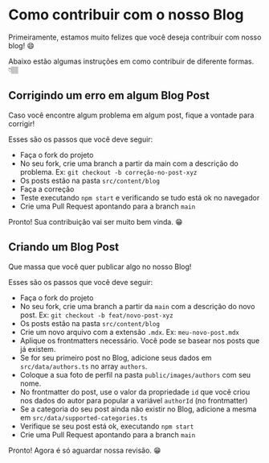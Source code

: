 # Como contribuir com o nosso Blog

Primeiramente, estamos muito felizes que você deseja contribuir com nosso blog! 😄

Abaixo estão algumas instruções em como contribuir de diferente formas. 👇🏽

## Corrigindo um erro em algum Blog Post

Caso você encontre algum problema em algum post, fique a vontade para corrigir!

Esses são os passos que você deve seguir:

- Faça o fork do projeto
- No seu fork, crie uma branch a partir da main com a descrição do problema. Ex: `git checkout -b correção-no-post-xyz`
- Os posts estão na pasta `src/content/blog`
- Faça a correção
- Teste executando `npm start` e verificando se tudo está ok no navegador
- Crie uma Pull Request apontando para a branch `main`

Pronto! Sua contribuição vai ser muito bem vinda. 😁

## Criando um Blog Post

Que massa que você quer publicar algo no nosso Blog!

Esses são os passos que você deve seguir:

- Faça o fork do projeto
- No seu fork, crie uma branch a partir da `main` com a descrição do novo post. Ex: `git checkout -b feat/novo-post-xyz`
- Os posts estão na pasta `src/content/blog`
- Crie um novo arquivo com a extensão `.mdx`. Ex: `meu-novo-post.mdx`
- Aplique os frontmatters necessário. Você pode se basear nos posts que já existem.
- Se for seu primeiro post no Blog, adicione seus dados em `src/data/authors.ts` no array `authors`.
- Coloque a sua foto de perfil na pasta `public/images/authors` com seu nome.
- No frontmatter do post, use o valor da propriedade `id` que você criou nos dados do autor para popular a variável `authorId` (no frontmatter)
- Se a categoria do seu post ainda não existir no Blog, adicione a mesma em `src/data/supported-categories.ts`
- Verifique se seu post está ok, executando `npm start`
- Crie uma Pull Request apontando para a branch `main`

Pronto! Agora é só aguardar nossa revisão. 😁
